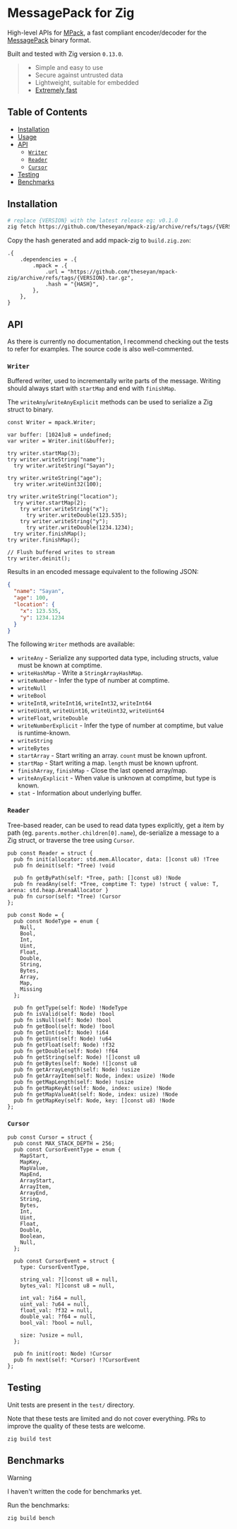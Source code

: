 # MessagePack for Zig

High-level APIs for [MPack](https://github.com/ludocode/mpack), a fast compliant encoder/decoder for the [MessagePack](https://msgpack.org/) binary format.

Built and tested with Zig version `0.13.0`.

>  * Simple and easy to use
>  * Secure against untrusted data
>  * Lightweight, suitable for embedded
>  * [Extremely fast](https://github.com/ludocode/schemaless-benchmarks#speed---desktop-pc)

## Table of Contents

- [Installation](#installation)
- [Usage](#usage)
- [API](#api)
  - [`Writer`](#writer)
  - [`Reader`](#reader)
  - [`Cursor`](#cursor)
- [Testing](#testing)
- [Benchmarks](#benchmarks)

## Installation

```bash
# replace {VERSION} with the latest release eg: v0.1.0
zig fetch https://github.com/theseyan/mpack-zig/archive/refs/tags/{VERSION}.tar.gz
```

Copy the hash generated and add mpack-zig to `build.zig.zon`:

```zig
.{
    .dependencies = .{
        .mpack = .{
            .url = "https://github.com/theseyan/mpack-zig/archive/refs/tags/{VERSION}.tar.gz",
            .hash = "{HASH}",
        },
    },
}
```

## API

As there is currently no documentation, I recommend checking out the tests to refer for examples. The source code is also well-commented.

### `Writer`

Buffered writer, used to incrementally write parts of the message. Writing should always start with `startMap` and end with `finishMap`.

The `writeAny`/`writeAnyExplicit` methods can be used to serialize a Zig struct to binary.

```zig
const Writer = mpack.Writer;

var buffer: [1024]u8 = undefined;
var writer = Writer.init(&buffer);

try writer.startMap(3);
try writer.writeString("name");
  try writer.writeString("Sayan");

try writer.writeString("age");
  try writer.writeUint32(100);

try writer.writeString("location");
  try writer.startMap(2);
    try writer.writeString("x");
      try writer.writeDouble(123.535);
    try writer.writeString("y");
      try writer.writeDouble(1234.1234);
  try writer.finishMap();
try writer.finishMap();

// Flush buffered writes to stream
try writer.deinit();
```
Results in an encoded message equivalent to the following JSON:
```json
{
  "name": "Sayan",
  "age": 100,
  "location": {
    "x": 123.535,
    "y": 1234.1234
  }
}
```

The following `Writer` methods are available:
- `writeAny` - Serialize any supported data type, including structs, value must be known at comptime.
- `writeHashMap` - Write a `StringArrayHashMap`.
- `writeNumber` - Infer the type of number at comptime.
- `writeNull`
- `writeBool`
- `writeInt8`, `writeInt16`, `writeInt32`, `writeInt64`
- `writeUint8`, `writeUint16`, `writeUint32`, `writeUint64`
- `writeFloat`, `writeDouble`
- `writeNumberExplicit` - Infer the type of number at comptime, but value is runtime-known.
- `writeString`
- `writeBytes`
- `startArray` - Start writing an array. `count` must be known upfront.
- `startMap` - Start writing a map. `length` must be known upfront.
- `finishArray`, `finishMap` - Close the last opened array/map.
- `writeAnyExplicit` - When value is unknown at comptime, but type is known.
- `stat` - Information about underlying buffer.

### `Reader`

Tree-based reader, can be used to read data types explicitly, get a item by path (eg. `parents.mother.children[0].name`), de-serialize a message to a Zig struct, or traverse the tree using `Cursor`.

```zig
pub const Reader = struct {
  pub fn init(allocator: std.mem.Allocator, data: []const u8) !Tree
  pub fn deinit(self: *Tree) !void

  pub fn getByPath(self: *Tree, path: []const u8) !Node
  pub fn readAny(self: *Tree, comptime T: type) !struct { value: T, arena: std.heap.ArenaAllocator }
  pub fn cursor(self: *Tree) !Cursor
};

pub const Node = {
  pub const NodeType = enum {
    Null,
    Bool,
    Int,
    Uint,
    Float,
    Double,
    String,
    Bytes,
    Array,
    Map,
    Missing
  };

  pub fn getType(self: Node) !NodeType
  pub fn isValid(self: Node) !bool
  pub fn isNull(self: Node) !bool
  pub fn getBool(self: Node) !bool
  pub fn getInt(self: Node) !i64
  pub fn getUint(self: Node) !u64
  pub fn getFloat(self: Node) !f32
  pub fn getDouble(self: Node) !f64
  pub fn getString(self: Node) ![]const u8
  pub fn getBytes(self: Node) ![]const u8
  pub fn getArrayLength(self: Node) !usize
  pub fn getArrayItem(self: Node, index: usize) !Node
  pub fn getMapLength(self: Node) !usize
  pub fn getMapKeyAt(self: Node, index: usize) !Node
  pub fn getMapValueAt(self: Node, index: usize) !Node
  pub fn getMapKey(self: Node, key: []const u8) !Node
};
```

### `Cursor`

```zig
pub const Cursor = struct {
  pub const MAX_STACK_DEPTH = 256;
  pub const CursorEventType = enum {
    MapStart,
    MapKey,
    MapValue,
    MapEnd,
    ArrayStart,
    ArrayItem,
    ArrayEnd,
    String,
    Bytes,
    Int,
    Uint,
    Float,
    Double,
    Boolean,
    Null,
  };

  pub const CursorEvent = struct {
    type: CursorEventType,

    string_val: ?[]const u8 = null,
    bytes_val: ?[]const u8 = null,

    int_val: ?i64 = null,
    uint_val: ?u64 = null,
    float_val: ?f32 = null,
    double_val: ?f64 = null,
    bool_val: ?bool = null,

    size: ?usize = null,
  };

  pub fn init(root: Node) !Cursor
  pub fn next(self: *Cursor) !?CursorEvent
};
```

## Testing

Unit tests are present in the `test/` directory.

Note that these tests are limited and do not cover everything.
PRs to improve the quality of these tests are welcome.

```
zig build test
```

## Benchmarks

> [!WARNING]  
> I haven't written the code for benchmarks yet.

Run the benchmarks:
```
zig build bench
```
